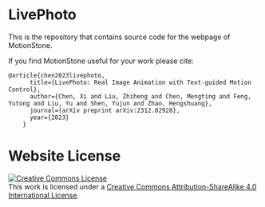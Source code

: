 # LivePhoto

This is the repository that contains source code for the webpage of MotionStone.

If you find MotionStone useful for your work please cite:
```
@article{chen2023livephoto,
      title={LivePhoto: Real Image Animation with Text-guided Motion Control},
      author={Chen, Xi and Liu, Zhiheng and Chen, Mengting and Feng, Yutong and Liu, Yu and Shen, Yujun and Zhao, Hengshuang},
      journal={arXiv preprint arXiv:2312.02928},
      year={2023}
    }
```

# Website License
<a rel="license" href="http://creativecommons.org/licenses/by-sa/4.0/"><img alt="Creative Commons License" style="border-width:0" src="https://i.creativecommons.org/l/by-sa/4.0/88x31.png" /></a><br />This work is licensed under a <a rel="license" href="http://creativecommons.org/licenses/by-sa/4.0/">Creative Commons Attribution-ShareAlike 4.0 International License</a>.
